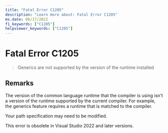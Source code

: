 ```yaml
---
title: "Fatal Error C1205"
description: "Learn more about: Fatal Error C1205"
ms.date: 08/17/2022
f1_keywords: ["C1205"]
helpviewer_keywords: ["C1205"]
---
```

# Fatal Error C1205

> Generics are not supported by the version of the runtime installed

## Remarks

The version of the common language runtime that the compiler is using isn't a version of the runtime supported by the current compiler.  For example, the generics feature requires a runtime that is matched to the compiler.

Your path specification may need to be modified.

This error is obsolete in Visual Studio 2022 and later versions.
